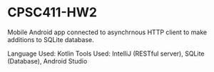 # CPSC411-HW2
Mobile Android app connected to asynchrnous HTTP client to make additions to SQLite database.

Language Used: Kotlin
Tools Used: IntelliJ (RESTful server), SQLite (Database), Android Studio 
